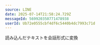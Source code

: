```yaml
---
source: LINE
date: 2025-07-14T21:58:24.729Z
messageId: 569920350771478938
userId: Ub72e0555cbf4df6c5440b4dc7993c71d
---
```


読み込んだテキストを会話形式に変換